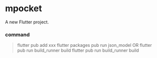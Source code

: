 # mpocket

A new Flutter project.


### command

> flutter pub add xxx
> flutter packages pub run json_model  OR flutter pub run build_runner build
> flutter pub run build_runner build